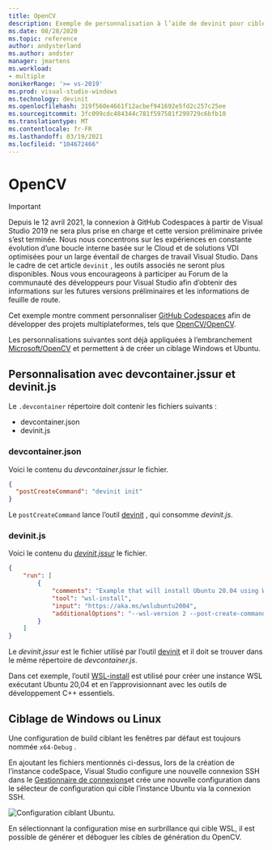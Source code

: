 ```yaml
---
title: OpenCV
description: Exemple de personnalisation à l’aide de devinit pour cibler à la fois Linux et Windows pour le référentiel OpenCV.
ms.date: 08/28/2020
ms.topic: reference
author: andysterland
ms.author: andster
manager: jmartens
ms.workload:
- multiple
monikerRange: '>= vs-2019'
ms.prod: visual-studio-windows
ms.technology: devinit
ms.openlocfilehash: 319f560e4661f12acbef941692e5fd2c257c25ee
ms.sourcegitcommit: 3fc099cdc484344c781f597581f299729c6bfb10
ms.translationtype: MT
ms.contentlocale: fr-FR
ms.lasthandoff: 03/19/2021
ms.locfileid: "104672466"
---
```

# <a name="opencv"></a>OpenCV

> [!IMPORTANT]
> Depuis le 12 avril 2021, la connexion à GitHub Codespaces à partir de Visual Studio 2019 ne sera plus prise en charge et cette version préliminaire privée s’est terminée. Nous nous concentrons sur les expériences en constante évolution d’une boucle interne basée sur le Cloud et de solutions VDI optimisées pour un large éventail de charges de travail Visual Studio. Dans le cadre de cet article `devinit` , les outils associés ne seront plus disponibles. Nous vous encourageons à participer au Forum de la communauté des développeurs pour Visual Studio afin d’obtenir des informations sur les futures versions préliminaires et les informations de feuille de route.

Cet exemple montre comment personnaliser [GitHub Codespaces](https://github.com/features/codespaces) afin de développer des projets multiplateformes, tels que [OpenCV/OpenCV](https://github.com/opencv/opencv).

Les personnalisations suivantes sont déjà appliquées à l’embranchement [Microsoft/OpenCV](https://github.com/microsoft/opencv) et permettent à de créer un ciblage Windows et Ubuntu.

## <a name="customization-with-devcontainerjson-and-devinitjson"></a>Personnalisation avec devcontainer.jssur et devinit.js

Le `.devcontainer` répertoire doit contenir les fichiers suivants :

* devcontainer.json
* devinit.js

### <a name="devcontainerjson"></a>devcontainer.json

Voici le contenu du _devcontainer.jssur_ le fichier.

```json
{
  "postCreateCommand": "devinit init"
}
```

Le `postCreateCommand` lance l’outil  [devinit](devinit-and-codespaces.md) , qui consomme _devinit.js_.

### <a name="devinitjson"></a>devinit.js

Voici le contenu du [_devinit.jssur_](devinit-json.md) le fichier.

```json
{
    "run": [
        {
            "comments": "Example that will install Ubuntu 20.04 using WSL2, and configure it with various packages useful for C++ development.",
            "tool": "wsl-install",
            "input": "https://aka.ms/wslubuntu2004",
            "additionalOptions": "--wsl-version 2 --post-create-command 'apt-get update && apt-get install g++ gcc g++-9 gcc-9 cmake gdb ninja-build zip rsync -y'"
        }
    ]
}
```

Le _devinit.jssur_ est le fichier utilisé par l’outil [devinit](devinit-and-codespaces.md) et il doit se trouver dans le même répertoire de _devcontainer.js_.

Dans cet exemple, l’outil [WSL-install](tool-wsl-install.md) est utilisé pour créer une instance WSL exécutant Ubuntu 20,04 et en l’approvisionnant avec les outils de développement C++ essentiels.
## <a name="targeting-windows-or-linux"></a>Ciblage de Windows ou Linux

Une configuration de build ciblant les fenêtres par défaut est toujours nommée `x64-Debug` .

En ajoutant les fichiers mentionnés ci-dessus, lors de la création de l’instance codeSpace, Visual Studio configure une nouvelle connexion SSH dans le [Gestionnaire de connexions](/cpp/linux/connect-to-your-remote-linux-computer)et crée une nouvelle configuration dans le sélecteur de configuration qui cible l’instance Ubuntu via la connexion SSH.

![Configuration ciblant Ubuntu](media/wsl-ssh-linux-configuration.png).

En sélectionnant la configuration mise en surbrillance qui cible WSL, il est possible de générer et déboguer les cibles de génération du OpenCV.
